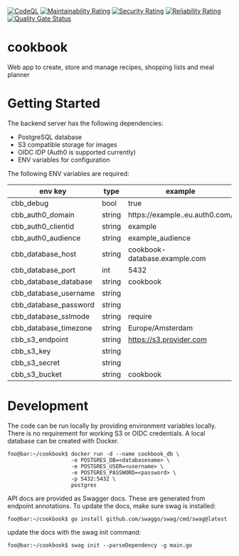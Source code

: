 

[![CodeQL](https://github.com/ihulsbus/cookbook/actions/workflows/codeql-analysis.yml/badge.svg?branch=master)](https://github.com/ihulsbus/cookbook/actions/workflows/codeql-analysis.yml)
[![Maintainability Rating](https://sonarcloud.io/api/project_badges/measure?project=ihulsbus_cookbook&metric=sqale_rating)](https://sonarcloud.io/summary/new_code?id=ihulsbus_cookbook)
[![Security Rating](https://sonarcloud.io/api/project_badges/measure?project=ihulsbus_cookbook&metric=security_rating)](https://sonarcloud.io/summary/new_code?id=ihulsbus_cookbook)
[![Reliability Rating](https://sonarcloud.io/api/project_badges/measure?project=ihulsbus_cookbook&metric=reliability_rating)](https://sonarcloud.io/summary/new_code?id=ihulsbus_cookbook)
[![Quality Gate Status](https://sonarcloud.io/api/project_badges/measure?project=ihulsbus_cookbook&metric=alert_status)](https://sonarcloud.io/summary/new_code?id=ihulsbus_cookbook)
# cookbook

Web app to create, store and manage recipes, shopping lists and meal planner

# Getting Started
The backend server has the following dependencies:
* PostgreSQL database
* S3 compatible storage for images
* OIDC IDP (Auth0 is supported currently)
* ENV variables for configuration


The following ENV variables are required:

| env key               | type   | example                        |
|-----------------------|--------|--------------------------------|
| cbb_debug             | bool   | true                           |
| cbb_auth0_domain      | string | https://example..eu.auth0.com/ |
| cbb_auth0_clientid    | string | example                        |
| cbb_auth0_audience    | string | example_audience               |
| cbb_database_host     | string | cookbook-database.example.com  |
| cbb_database_port     | int    | 5432                           |
| cbb_database_database | string | cookbook                       |
| cbb_database_username | string |                                |
| cbb_database_password | string |                                |
| cbb_database_sslmode  | string | require                        |
| cbb_database_timezone | string | Europe/Amsterdam               |
| cbb_s3_endpoint       | string | https://s3.provider.com        |
| cbb_s3_key            | string |                                |
| cbb_s3_secret         | string |                                |
| cbb_s3_bucket         | string | cookbook                       |

# Development
The code can be run locally by providing environment variables locally. There is no requirement for working S3 or OIDC credentials. A local database can be created with Docker. 
```console
foo@bar:~/cookbook$ docker run -d --name cookbook_db \
                    -e POSTGRES_DB=<databasename> \
                    -e POSTGRES_USER=<username> \
                    -e POSTGRES_PASSWORD=<password> \
                    -p 5432:5432 \
                    postgres
```

API docs are provided as Swagger docs. These are generated from endpoint annotations.  To update the docs, make sure swag is installed:
```console
foo@bar:~/cookbook$ go install github.com/swaggo/swag/cmd/swag@latest
```

update the docs with the swag init command:
```console
foo@bar:~/cookbook$ swag init --parseDependency -g main.go
```
